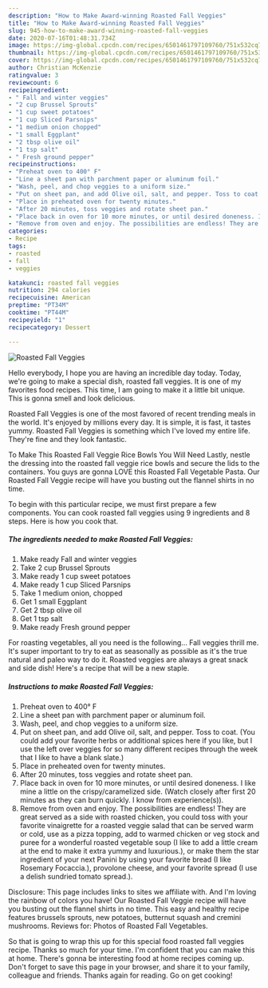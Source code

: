 ```yaml
---
description: "How to Make Award-winning Roasted Fall Veggies"
title: "How to Make Award-winning Roasted Fall Veggies"
slug: 945-how-to-make-award-winning-roasted-fall-veggies
date: 2020-07-16T01:48:31.734Z
image: https://img-global.cpcdn.com/recipes/6501461797109760/751x532cq70/roasted-fall-veggies-recipe-main-photo.jpg
thumbnail: https://img-global.cpcdn.com/recipes/6501461797109760/751x532cq70/roasted-fall-veggies-recipe-main-photo.jpg
cover: https://img-global.cpcdn.com/recipes/6501461797109760/751x532cq70/roasted-fall-veggies-recipe-main-photo.jpg
author: Christian McKenzie
ratingvalue: 3
reviewcount: 6
recipeingredient:
- " Fall and winter veggies"
- "2 cup Brussel Sprouts"
- "1 cup sweet potatoes"
- "1 cup Sliced Parsnips"
- "1 medium onion chopped"
- "1 small Eggplant"
- "2 tbsp olive oil"
- "1 tsp salt"
- " Fresh ground pepper"
recipeinstructions:
- "Preheat oven to 400° F"
- "Line a sheet pan with parchment paper or aluminum foil."
- "Wash, peel, and chop veggies to a uniform size."
- "Put on sheet pan, and add Olive oil, salt, and pepper. Toss to coat. (You could add your favorite herbs or additional spices here if you like, but I use the left over veggies for so many different recipes through the week that I like to have a blank slate.)"
- "Place in preheated oven for twenty minutes."
- "After 20 minutes, toss veggies and rotate sheet pan."
- "Place back in oven for 10 more minutes, or until desired doneness. I like mine a little on the crispy/caramelized side. (Watch closely after first 20 minutes as they can burn quickly. I know from experience(s))."
- "Remove from oven and enjoy. The possibilities are endless! They are great served as a side with roasted chicken, you could toss with your favorite vinaigrette for a roasted veggie salad that can be served warm or cold, use as a pizza topping, add to warmed chicken or veg stock and puree for a wonderful roasted vegetable soup (I like to add a little cream at the end to make it extra yummy and luxurious.), or make them the star ingredient of your next Panini by using your favorite bread (I like Rosemary Focaccia.), provolone cheese, and your favorite spread (I use a delish sundried tomato spread.)."
categories:
- Recipe
tags:
- roasted
- fall
- veggies

katakunci: roasted fall veggies 
nutrition: 294 calories
recipecuisine: American
preptime: "PT34M"
cooktime: "PT44M"
recipeyield: "1"
recipecategory: Dessert

---
```



![Roasted Fall Veggies](https://img-global.cpcdn.com/recipes/6501461797109760/751x532cq70/roasted-fall-veggies-recipe-main-photo.jpg)

Hello everybody, I hope you are having an incredible day today. Today, we're going to make a special dish, roasted fall veggies. It is one of my favorites food recipes. This time, I am going to make it a little bit unique. This is gonna smell and look delicious.

Roasted Fall Veggies is one of the most favored of recent trending meals in the world. It's enjoyed by millions every day. It is simple, it is fast, it tastes yummy. Roasted Fall Veggies is something which I've loved my entire life. They're fine and they look fantastic.

To Make This Roasted Fall Veggie Rice Bowls You Will Need Lastly, nestle the dressing into the roasted fall veggie rice bowls and secure the lids to the containers. You guys are gonna LOVE this Roasted Fall Vegetable Pasta. Our Roasted Fall Veggie recipe will have you busting out the flannel shirts in no time.


To begin with this particular recipe, we must first prepare a few components. You can cook roasted fall veggies using 9 ingredients and 8 steps. Here is how you cook that.

<!--inarticleads1-->

##### The ingredients needed to make Roasted Fall Veggies:

1. Make ready  Fall and winter veggies
1. Take 2 cup Brussel Sprouts
1. Make ready 1 cup sweet potatoes
1. Make ready 1 cup Sliced Parsnips
1. Take 1 medium onion, chopped
1. Get 1 small Eggplant
1. Get 2 tbsp olive oil
1. Get 1 tsp salt
1. Make ready  Fresh ground pepper


For roasting vegetables, all you need is the following… Fall veggies thrill me. It&#39;s super important to try to eat as seasonally as possible as it&#39;s the true natural and paleo way to do it. Roasted veggies are always a great snack and side dish! Here&#39;s a recipe that will be a new staple. 

<!--inarticleads2-->

##### Instructions to make Roasted Fall Veggies:

1. Preheat oven to 400° F
1. Line a sheet pan with parchment paper or aluminum foil.
1. Wash, peel, and chop veggies to a uniform size.
1. Put on sheet pan, and add Olive oil, salt, and pepper. Toss to coat. (You could add your favorite herbs or additional spices here if you like, but I use the left over veggies for so many different recipes through the week that I like to have a blank slate.)
1. Place in preheated oven for twenty minutes.
1. After 20 minutes, toss veggies and rotate sheet pan.
1. Place back in oven for 10 more minutes, or until desired doneness. I like mine a little on the crispy/caramelized side. (Watch closely after first 20 minutes as they can burn quickly. I know from experience(s)).
1. Remove from oven and enjoy. The possibilities are endless! They are great served as a side with roasted chicken, you could toss with your favorite vinaigrette for a roasted veggie salad that can be served warm or cold, use as a pizza topping, add to warmed chicken or veg stock and puree for a wonderful roasted vegetable soup (I like to add a little cream at the end to make it extra yummy and luxurious.), or make them the star ingredient of your next Panini by using your favorite bread (I like Rosemary Focaccia.), provolone cheese, and your favorite spread (I use a delish sundried tomato spread.).


Disclosure: This page includes links to sites we affiliate with. And I&#39;m loving the rainbow of colors you have! Our Roasted Fall Veggie recipe will have you busting out the flannel shirts in no time. This easy and healthy recipe features brussels sprouts, new potatoes, butternut squash and cremini mushrooms. Reviews for: Photos of Roasted Fall Vegetables. 

So that is going to wrap this up for this special food roasted fall veggies recipe. Thanks so much for your time. I'm confident that you can make this at home. There's gonna be interesting food at home recipes coming up. Don't forget to save this page in your browser, and share it to your family, colleague and friends. Thanks again for reading. Go on get cooking!
